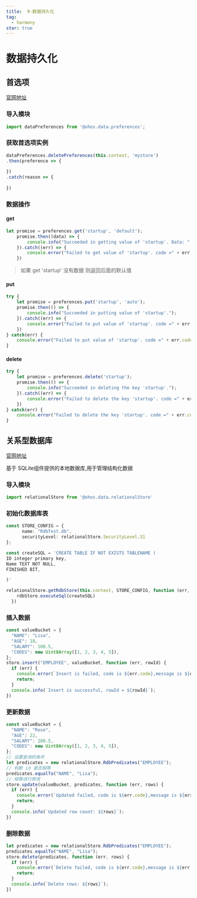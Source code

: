 ```yaml
---
title:  9-数据持久化
tag:
  - harmony
star: true
---
```


# 数据持久化

## 首选项

[官网地址](https://developer.harmonyos.com/cn/docs/documentation/doc-references-V3/js-apis-data-preferences-0000001427745052-V3#ZH-CN_TOPIC_0000001573928817__delete)

### 导入模块

```ts
import dataPreferences from '@ohos.data.preferences';
```

### 获取首选项实例

```ts
dataPreferences.deletePreferences(this.context, 'mystore')
.then(preference => {
  
})
.catch(reason => {
  
})
```

### 数据操作

#### get

```ts
let promise = preferences.get('startup', 'default');
    promise.then((data) => {
        console.info("Succeeded in getting value of 'startup'. Data: " + data);
    }).catch((err) => {
        console.error("Failed to get value of 'startup'. code =" + err.code + ", message =" + err.message);
    })
```

> 如果 get 'startup' 没有数据 则返回后面的默认值

#### put

```ts
try {
    let promise = preferences.put('startup', 'auto');
    promise.then(() => {
        console.info("Succeeded in putting value of 'startup'.");
    }).catch((err) => {
        console.error("Failed to put value of 'startup'. code =" + err.code +", message =" + err.message);
    })
} catch(err) {
    console.error("Failed to put value of 'startup'. code =" + err.code +", message =" + err.message);
}
```

#### delete

```ts
try {
    let promise = preferences.delete('startup');
    promise.then(() => {
        console.info("Succeeded in deleting the key 'startup'.");
    }).catch((err) => {
        console.error("Failed to delete the key 'startup'. code =" + err.code +", message =" + err.message);
    })
} catch(err) {
    console.error("Failed to delete the key 'startup'. code =" + err.code +", message =" + err.message);
}
```



## 关系型数据库

[官网地址](https://developer.harmonyos.com/cn/docs/documentation/doc-references-V3/js-apis-data-relationalstore-0000001493744128-V3#section797314581314)

基于 SQLite组件提供的本地数据库,用于管理结构化数据

### 导入模块

```ts
import relationalStore from '@ohos.data.relationalStore'
```

### 初始化数据库表

```ts
const STORE_CONFIG = {
      name: "RdbTest.db",
      securityLevel: relationalStore.SecurityLevel.S1
};

const createSQL = 'CREATE TABLE IF NOT EXISTS TABLENAME (
ID integer primary key,
Name TEXT NOT NULL,
FINISHED BIT,

)'

relationalStore.getRdbStore(this.context, STORE_CONFIG, function (err, rdbStore) {
	rdbStore.executeSql(createSQL)
  })
```

### 插入数据

```ts
const valueBucket = {
  "NAME": "Lisa",
  "AGE": 18,
  "SALARY": 100.5,
  "CODES": new Uint8Array([1, 2, 3, 4, 5]),
};
store.insert("EMPLOYEE", valueBucket, function (err, rowId) {
  if (err) {
    console.error(`Insert is failed, code is ${err.code},message is ${err.message}`);
    return;
  }
  console.info(`Insert is successful, rowId = ${rowId}`);
})
```

### 更新数据

```ts
const valueBucket = {
  "NAME": "Rose",
  "AGE": 22,
  "SALARY": 200.5,
  "CODES": new Uint8Array([1, 2, 3, 4, 5]),
};
// 设置查询的条件
let predicates = new relationalStore.RdbPredicates("EMPLOYEE");
// 判断 id 是否相等
predicates.equalTo("NAME", "Lisa");
// 相等进行修改
store.update(valueBucket, predicates, function (err, rows) {
  if (err) {
    console.error(`Updated failed, code is ${err.code},message is ${err.message}`);
    return;
  }
  console.info(`Updated row count: ${rows}`);
})
```

### 删除数据

```ts
let predicates = new relationalStore.RdbPredicates("EMPLOYEE");
predicates.equalTo("NAME", "Lisa");
store.delete(predicates, function (err, rows) {
  if (err) {
    console.error(`Delete failed, code is ${err.code},message is ${err.message}`);
    return;
  }
  console.info(`Delete rows: ${rows}`);
})
```

